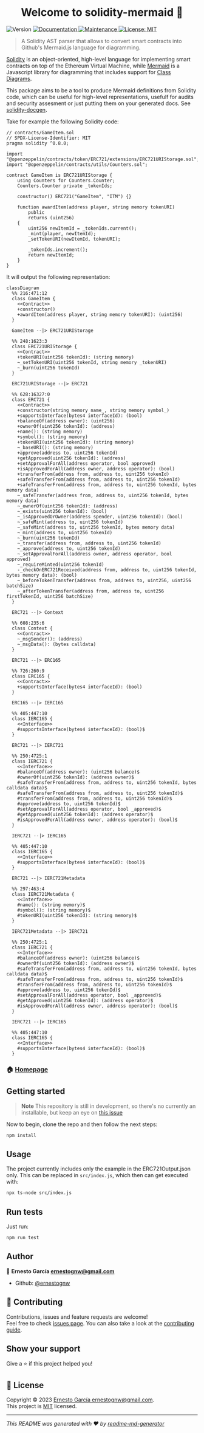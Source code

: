 <h1 align="center">Welcome to solidity-mermaid 👋</h1>
<p>
  <img alt="Version" src="https://img.shields.io/badge/version-0.1.0-blue.svg?cacheSeconds=2592000" />
  <a href="https://github.com/ernestognw/solidity-mermaid#readme" target="_blank">
    <img alt="Documentation" src="https://img.shields.io/badge/documentation-yes-brightgreen.svg" />
  </a>
  <a href="https://github.com/ernestognw/solidity-mermaid/graphs/commit-activity" target="_blank">
    <img alt="Maintenance" src="https://img.shields.io/badge/Maintained%3F-yes-green.svg" />
  </a>
  <a href="https://github.com/ernestognw/solidity-mermaid/blob/master/LICENSE" target="_blank">
    <img alt="License: MIT" src="https://img.shields.io/github/license/ernestognw/solidity-mermaid" />
  </a>
</p>

> A Solidity AST parser that allows to convert smart contracts into Github's Mermaid.js language for diagramming.

[Solidity](https://docs.soliditylang.org/en/latest/index.html) is an object-oriented, high-level language for implementing smart contracts on top of the Ethereum Virtual Machine, while [Mermaid](https://mermaid.js.org/) is a Javascript library for diagramming that includes support for [Class Diagrams](https://mermaid.js.org/syntax/classDiagram.html).

This package aims to be a tool to produce Mermaid definitions from Solidity code, which can be useful for high-level representations, usefulf for audits and security assesment or just putting them on your generated docs. See [solidity-docgen](https://github.com/OpenZeppelin/solidity-docgen).

Take for example the following Solidity code:

```solidity
// contracts/GameItem.sol
// SPDX-License-Identifier: MIT
pragma solidity ^0.8.0;

import "@openzeppelin/contracts/token/ERC721/extensions/ERC721URIStorage.sol";
import "@openzeppelin/contracts/utils/Counters.sol";

contract GameItem is ERC721URIStorage {
    using Counters for Counters.Counter;
    Counters.Counter private _tokenIds;

    constructor() ERC721("GameItem", "ITM") {}

    function awardItem(address player, string memory tokenURI)
        public
        returns (uint256)
    {
        uint256 newItemId = _tokenIds.current();
        _mint(player, newItemId);
        _setTokenURI(newItemId, tokenURI);

        _tokenIds.increment();
        return newItemId;
    }
}
```

It will output the following representation:

```mermaid
classDiagram
  %% 216:471:12
  class GameItem {
    <<Contract>>
    +constructor()
    +awardItem(address player, string memory tokenURI): (uint256)
  }

  GameItem --|> ERC721URIStorage

  %% 248:1623:3
  class ERC721URIStorage {
    <<Contract>>
    +tokenURI(uint256 tokenId): (string memory)
    ~_setTokenURI(uint256 tokenId, string memory _tokenURI)
    ~_burn(uint256 tokenId)
  }

  ERC721URIStorage --|> ERC721

  %% 628:16327:0
  class ERC721 {
    <<Contract>>
    +constructor(string memory name_, string memory symbol_)
    +supportsInterface(bytes4 interfaceId): (bool)
    +balanceOf(address owner): (uint256)
    +ownerOf(uint256 tokenId): (address)
    +name(): (string memory)
    +symbol(): (string memory)
    +tokenURI(uint256 tokenId): (string memory)
    ~_baseURI(): (string memory)
    +approve(address to, uint256 tokenId)
    +getApproved(uint256 tokenId): (address)
    +setApprovalForAll(address operator, bool approved)
    +isApprovedForAll(address owner, address operator): (bool)
    +transferFrom(address from, address to, uint256 tokenId)
    +safeTransferFrom(address from, address to, uint256 tokenId)
    +safeTransferFrom(address from, address to, uint256 tokenId, bytes memory data)
    ~_safeTransfer(address from, address to, uint256 tokenId, bytes memory data)
    ~_ownerOf(uint256 tokenId): (address)
    ~_exists(uint256 tokenId): (bool)
    ~_isApprovedOrOwner(address spender, uint256 tokenId): (bool)
    ~_safeMint(address to, uint256 tokenId)
    ~_safeMint(address to, uint256 tokenId, bytes memory data)
    ~_mint(address to, uint256 tokenId)
    ~_burn(uint256 tokenId)
    ~_transfer(address from, address to, uint256 tokenId)
    ~_approve(address to, uint256 tokenId)
    ~_setApprovalForAll(address owner, address operator, bool approved)
    ~_requireMinted(uint256 tokenId)
    -_checkOnERC721Received(address from, address to, uint256 tokenId, bytes memory data): (bool)
    ~_beforeTokenTransfer(address from, address to, uint256, uint256 batchSize)
    ~_afterTokenTransfer(address from, address to, uint256 firstTokenId, uint256 batchSize)
  }

  ERC721 --|> Context

  %% 608:235:6
  class Context {
    <<Contract>>
    ~_msgSender(): (address)
    ~_msgData(): (bytes calldata)
  }

  ERC721 --|> ERC165

  %% 726:260:9
  class ERC165 {
    <<Contract>>
    +supportsInterface(bytes4 interfaceId): (bool)
  }

  ERC165 --|> IERC165

  %% 405:447:10
  class IERC165 {
    <<Interface>>
    #supportsInterface(bytes4 interfaceId): (bool)$
  }

  ERC721 --|> IERC721

  %% 250:4725:1
  class IERC721 {
    <<Interface>>
    #balanceOf(address owner): (uint256 balance)$
    #ownerOf(uint256 tokenId): (address owner)$
    #safeTransferFrom(address from, address to, uint256 tokenId, bytes calldata data)$
    #safeTransferFrom(address from, address to, uint256 tokenId)$
    #transferFrom(address from, address to, uint256 tokenId)$
    #approve(address to, uint256 tokenId)$
    #setApprovalForAll(address operator, bool _approved)$
    #getApproved(uint256 tokenId): (address operator)$
    #isApprovedForAll(address owner, address operator): (bool)$
  }

  IERC721 --|> IERC165

  %% 405:447:10
  class IERC165 {
    <<Interface>>
    #supportsInterface(bytes4 interfaceId): (bool)$
  }

  ERC721 --|> IERC721Metadata

  %% 297:463:4
  class IERC721Metadata {
    <<Interface>>
    #name(): (string memory)$
    #symbol(): (string memory)$
    #tokenURI(uint256 tokenId): (string memory)$
  }

  IERC721Metadata --|> IERC721

  %% 250:4725:1
  class IERC721 {
    <<Interface>>
    #balanceOf(address owner): (uint256 balance)$
    #ownerOf(uint256 tokenId): (address owner)$
    #safeTransferFrom(address from, address to, uint256 tokenId, bytes calldata data)$
    #safeTransferFrom(address from, address to, uint256 tokenId)$
    #transferFrom(address from, address to, uint256 tokenId)$
    #approve(address to, uint256 tokenId)$
    #setApprovalForAll(address operator, bool _approved)$
    #getApproved(uint256 tokenId): (address operator)$
    #isApprovedForAll(address owner, address operator): (bool)$
  }

  IERC721 --|> IERC165

  %% 405:447:10
  class IERC165 {
    <<Interface>>
    #supportsInterface(bytes4 interfaceId): (bool)$
  }
```

### 🏠 [Homepage](https://github.com/ernestognw/solidity-mermaid#readme)

## Getting started

> **Note**
> This repository is still in development, so there's no currently an installable, but keep an eye on [this issue](https://github.com/ernestognw/solidity-mermaid/issues/20)

Now to begin, clone the repo and then follow the next steps:

```sh
npm install
```

## Usage

The project currently includes only the example in the ERC721Output.json only.
This can be replaced in `src/index.js`, which then can get executed with:

```sh
npx ts-node src/index.js
```

## Run tests

Just run:

```sh
npm run test
```

## Author

👤 **Ernesto García <ernestognw@gmail.com>**

- Github: [@ernestognw](https://github.com/ernestognw)

## 🤝 Contributing

Contributions, issues and feature requests are welcome!<br />Feel free to check [issues page](https://github.com/ernestognw/solidity-mermaid/issues). You can also take a look at the [contributing guide](https://github.com/ernestognw/solidity-mermaid/blob/master/CONTRIBUTING.md).

## Show your support

Give a ⭐️ if this project helped you!

## 📝 License

Copyright © 2023 [Ernesto García <ernestognw@gmail.com>](https://github.com/ernestognw).<br />
This project is [MIT](https://github.com/ernestognw/solidity-mermaid/blob/master/LICENSE) licensed.

---

_This README was generated with ❤️ by [readme-md-generator](https://github.com/kefranabg/readme-md-generator)_
